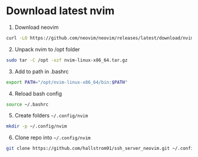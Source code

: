 # Download latest nvim

1. Download neovim

```bash
curl -LO https://github.com/neovim/neovim/releases/latest/download/nvim-linux-x86_64.tar.gz
```

2. Unpack nvim to /opt folder

```bash
sudo tar -C /opt -xzf nvim-linux-x86_64.tar.gz
```

3. Add to path in .bashrc

```bash
export PATH="/opt/nvim-linux-x86_64/bin:$PATH"
```

4. Reload bash config

```bash
source ~/.bashrc
```

5. Create folders `~/.config/nvim`

```bash
mkdir -p ~/.config/nvim
```

6. Clone repo into `~/.config/nvim`

```bash
git clone https://github.com/hallstrom91/ssh_server_neovim.git ~/.config/nvim
```
